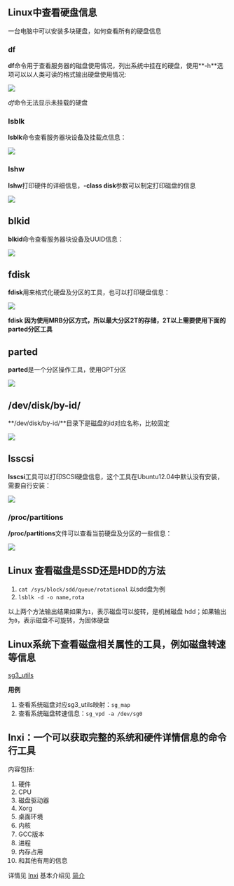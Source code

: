 ## Linux中查看硬盘信息

一台电脑中可以安装多块硬盘，如何查看所有的硬盘信息

### df

**df**命令用于查看服务器的磁盘使用情况，列出系统中挂在的硬盘，使用**-h**选项可以以人类可读的格式输出硬盘使用情况:

![](./df.jpg)

*df*命令无法显示未挂载的硬盘

### lsblk

**lsblk**命令查看服务器块设备及挂载点信息：

![](./lsblk.jpg)

### lshw

**lshw**打印硬件的详细信息，**-class disk**参数可以制定打印磁盘的信息

![](./lshw.jpg)

## blkid

**blkid**命令查看服务器块设备及UUID信息：

![](./blkid.jpg)

## fdisk

**fdisk**用来格式化硬盘及分区的工具，也可以打印硬盘信息：

![](./fdisk.jpg)

**fdisk 因为使用MRB分区方式，所以最大分区2T的存储，2T以上需要使用下面的parted分区工具**

## parted

**parted**是一个分区操作工具，使用GPT分区

![](./parted.jpg)

## /dev/disk/by-id/

**/dev/disk/by-id/**目录下是磁盘的id对应名称，比较固定

![](./by-ids.jpg)

## lsscsi

**lsscsi**工具可以打印SCSI硬盘信息，这个工具在Ubuntu12.04中默认没有安装，需要自行安装：

![](./lsscsi.jpg)

### /proc/partitions

**/proc/partitions**文件可以查看当前硬盘及分区的一些信息：

![](./partitions.jpg)


## Linux 查看磁盘是SSD还是HDD的方法

1. `cat /sys/block/sdd/queue/rotational` 以sdd盘为例
2. `lsblk -d -o name,rota` 

以上两个方法输出结果如果为`1`，表示磁盘可以旋转，是机械磁盘 hdd；如果输出为`0`，表示磁盘不可旋转，为固体硬盘

## Linux系统下查看磁盘相关属性的工具，例如磁盘转速等信息

[sg3_utils](http://sg.danny.cz/sg/sg3_utils.html#__RefHeading___Toc611_3724309425)

**用例**

1. 查看系统磁盘对应sg3_utils映射：`sg_map`
2. 查看系统磁盘转速信息：`sg_vpd -a /dev/sg0`

## Inxi：一个可以获取完整的系统和硬件详情信息的命令行工具

内容包括:

1. 硬件
2. CPU
3. 磁盘驱动器
4. Xorg
5. 桌面环境
6. 内核
7. GCC版本
8. 进程
9. 内存占用
10. 和其他有用的信息

详情见 [Inxi](https://github.com/smxi/inxi)
基本介绍见 [简介](https://www.linuxprobe.com/inxi-access-linux.html)
